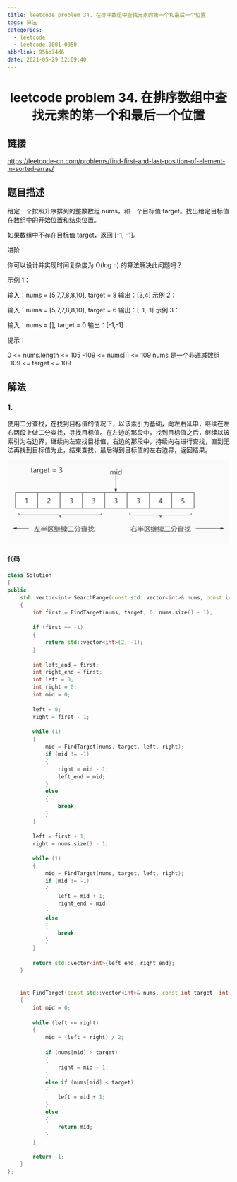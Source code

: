 ```yaml
---
title: leetcode problem 34. 在排序数组中查找元素的第一个和最后一个位置
tags: 算法
categories:
  - leetcode
  - leetcode 0001-0050
abbrlink: 95bb74d6
date: 2021-05-29 12:09:40
---
```


#  <center>leetcode problem 34. 在排序数组中查找元素的第一个和最后一个位置</center>

## 链接

https://leetcode-cn.com/problems/find-first-and-last-position-of-element-in-sorted-array/



## 题目描述

给定一个按照升序排列的整数数组 nums，和一个目标值 target。找出给定目标值在数组中的开始位置和结束位置。

如果数组中不存在目标值 target，返回 \[-1, -1\]。

进阶：

你可以设计并实现时间复杂度为 O(log n) 的算法解决此问题吗？


示例 1：

输入：nums = \[5,7,7,8,8,10\], target = 8
输出：\[3,4\]
示例 2：

输入：nums = \[5,7,7,8,8,10\], target = 6
输出：\[-1,-1\]
示例 3：

输入：nums = \[\], target = 0
输出：\[-1,-1\]


提示：

0 <= nums.length <= 105
-109 <= nums\[i\] <= 109
nums 是一个非递减数组
-109 <= target <= 109



## 解法

### 1.

使用二分查找，在找到目标值的情况下，以该索引为基础，向左右延申，继续在左右两段上做二分查找，寻找目标值。在左边的那段中，找到目标值之后，继续以该索引为右边界，继续向左查找目标值，右边的那段中，持续向右进行查找，直到无法再找到目标值为止，结束查找，最后得到目标值的左右边界，返回结果。

![p34_1](leetcode-problem-34/p34_1.jpg)

#### 代码

```c++
class Solution 
{
public:
    std::vector<int> SearchRange(const std::vector<int>& nums, const int target)
    {
        int first = FindTarget(nums, target, 0, nums.size() - 1);

        if (first == -1)
        {
            return std::vector<int>(2, -1);
        }

        int left_end = first;
        int right_end = first;
        int left = 0;
        int right = 0;
        int mid = 0;

        left = 0;
        right = first - 1;

        while (1)
        {
            mid = FindTarget(nums, target, left, right);
            if (mid != -1)
            {
                right = mid - 1;
                left_end = mid;
            }
            else
            {
                break;
            }
        }

        left = first + 1;
        right = nums.size() - 1;

        while (1)
        {
            mid = FindTarget(nums, target, left, right);
            if (mid != -1)
            {
                left = mid + 1;
                right_end = mid;
            }
            else
            {
                break;
            }
        }

        return std::vector<int>{left_end, right_end};
    }


    int FindTarget(const std::vector<int>& nums, const int target, int left, int right)
    {
        int mid = 0;

        while (left <= right)
        {
            mid = (left + right) / 2;

            if (nums[mid] > target)
            {
                right = mid - 1;
            }
            else if (nums[mid] < target)
            {
                left = mid + 1;
            }
            else
            {
                return mid;
            }
        }

        return -1;
    }
};
```

